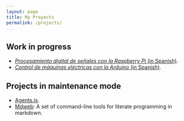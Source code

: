 ```yaml
---
layout: page
title: My Proyects
permalink: /projects/
...
```


## Work in progress

* [*Procesamiento digital de señales con la Raspberry Pi* (in Spanish)](dsp-raspberrypi).
* [*Control de máquinas eléctricas con la Arduino* (in Spanish)](cem-arduino).

## Projects in maintenance mode

* [Agents.js](https://github.com/ghsalazar/agentes).
* [Mdweb](https://github.com/ghsalazar/mdweb): A set of command-line tools for
  literate programming in markdown.
